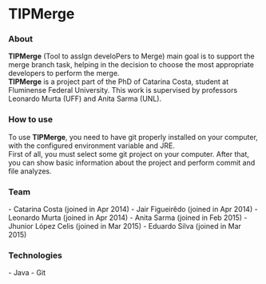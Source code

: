 # TIPMerge

<h3>About</h3>
<strong>TIPMerge</strong> (Tool to assIgn  develoPers to Merge) main goal is to support the merge branch task, helping in the decision to choose the most appropriate developers to perform the merge.<br />
<strong>TIPMerge</strong> is a project part of the PhD of Catarina Costa, student at Fluminense Federal University. This work is supervised by professors Leonardo Murta (UFF) and Anita Sarma (UNL).

<h3>How to use</h3>
To use <strong>TIPMerge</strong>, you need to have git properly installed on your computer, with the configured environment variable and JRE.<br />
First of all, you must select some git project on your computer. After that, you can show basic information about the project and perform commit and file analyzes.

<h3>Team</h3>
-  Catarina Costa (joined in Apr 2014)
-  Jair Figueirêdo (joined in Apr 2014)
-  Leonardo Murta (joined in Apr 2014)
-  Anita Sarma (joined in Feb 2015)
-  Jhunior López Celis (joined in Mar 2015)
-  Eduardo Silva (joined in Mar 2015)
	
<h3>Technologies</h3>
-  Java
-  Git
